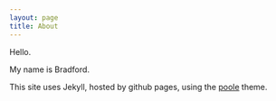 ```yaml
---
layout: page
title: About
---
```


<p class="message">
  Hello.
</p>

My name is Bradford. 
 

 This site uses Jekyll, hosted by github pages, using the [poole](https://github.com/poole) theme.

